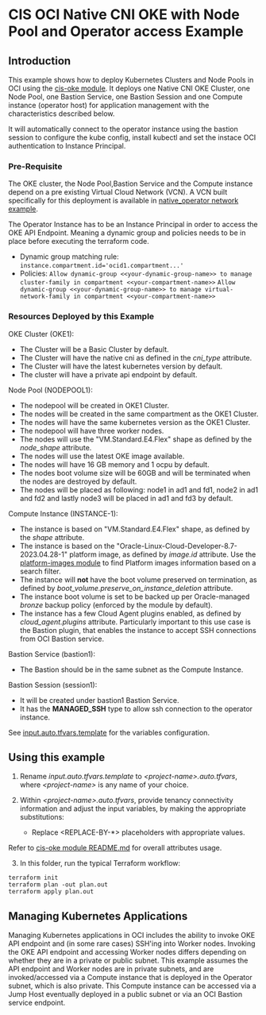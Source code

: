 # CIS OCI Native CNI OKE with Node Pool and Operator access Example 

## Introduction

This example shows how to deploy Kubernetes Clusters and Node Pools in OCI using the [cis-oke module](../../../). It deploys one Native CNI OKE Cluster, one Node Pool, one Bastion Service, one Bastion Session and one Compute instance (operator host) for application management with the characteristics described below.

It will automatically connect to the operator instance using the bastion session to configure the kube config, install kubectl and set the instace OCI authentication to Instance Principal.

### Pre-Requisite

The OKE cluster, the Node Pool,Bastion Service and the Compute instance depend on a pre existing Virtual Cloud Network (VCN). A VCN built specifically for this deployment is available in [native_operator network example](https://orahub.oci.oraclecorp.com/nace-shared-services/terraform-oci-cis-landing-zone-networking/-/tree/main/examples/oke-examples/native_operator).

The Operator Instance has to be an Instance Principal in order to access the OKE API Endpoint. Meaning a dynamic group and policies needs to be in place before executing the terraform code.
- Dynamic group matching rule: ```instance.compartment.id='ocid1.compartment...'```
- Policies: ```Allow dynamic-group <<your-dynamic-group-name>> to manage cluster-family in compartment <<your-compartment-name>>```
            ```Allow dynamic-group <<your-dynamic-group-name>> to manage virtual-network-family in compartment <<your-compartment-name>>```

### Resources Deployed by this Example

OKE Cluster (OKE1):
- The Cluster will be a Basic Cluster by default.
- The Cluster will have the native cni as defined in the *cni_type* attribute.
- The Cluster will have the latest kubernetes version by default.
- The cluster will have a private api endpoint by default.

Node Pool (NODEPOOL1):
- The nodepool will be created in OKE1 Cluster.
- The nodes will be created in the same compartment as the OKE1 Cluster.
- The nodes will have the same kubernetes version as the OKE1 Cluster.
- The nodepool will have three worker nodes.
- The nodes will use the "VM.Standard.E4.Flex" shape as defined by the *node_shape* attribute.
- The nodes will use the latest OKE image available.
- The nodes will have 16 GB memory and 1 ocpu by default.
- The nodes boot volume size will be 60GB and will be terminated when the nodes are destroyed by default.
- The nodes will be placed as following: node1 in ad1 and fd1, node2 in ad1 and fd2 and lastly node3 will be placed in ad1 and fd3 by default.

Compute Instance (INSTANCE-1):
- The instance is based on "VM.Standard.E4.Flex" shape, as defined by the *shape* attribute.
- The instance is based on the "Oracle-Linux-Cloud-Developer-8.7-2023.04.28-1" platform image, as defined by *image.id* attribute. Use the [platform-images module](../../../../platform-images/) to find Platform images information based on a search filter.
- The instance will **not** have the boot volume preserved on termination, as defined by *boot_volume.preserve_on_instance_deletion* attribute.
- The instance boot volume is set to be backed up per Oracle-managed *bronze* backup policy (enforced by the module by default).
- The instance has a few Cloud Agent plugins enabled, as defined by *cloud_agent.plugins* attribute. Particularly important to this use case is the Bastion plugin, that enables the instance to accept SSH connections from OCI Bastion service.

Bastion Service (bastion1):
- The Bastion should be in the same subnet as the Compute Instance.

Bastion Session (session1):
- It will be created under bastion1 Bastion Service.
- It has the **MANAGED_SSH** type to allow ssh connection to the operator instance.

See [input.auto.tfvars.template](./input.auto.tfvars.template) for the variables configuration.

## Using this example
1. Rename *input.auto.tfvars.template* to *\<project-name\>.auto.tfvars*, where *\<project-name\>* is any name of your choice.

2. Within *\<project-name\>.auto.tfvars*, provide tenancy connectivity information and adjust the input variables, by making the appropriate substitutions:
   - Replace \<REPLACE-BY-\*\> placeholders with appropriate values. 
   
Refer to [cis-oke module README.md](../../../README.md) for overall attributes usage.

3. In this folder, run the typical Terraform workflow:
```
terraform init
terraform plan -out plan.out
terraform apply plan.out
```

## Managing Kubernetes Applications

Managing Kubernetes applications in OCI includes the ability to invoke OKE API endpoint and (in some rare cases) SSH'ing into Worker nodes. 
Invoking the OKE API endpoint and accessing Worker nodes differs depending on whether they are in a private or public subnet. This example assumes the API endpoint and Worker nodes are in private subnets, and are invoked/accessed via a Compute instance that is deployed in the Operator subnet, which is also private. This Compute instance can be accessed via a Jump Host eventually deployed in a public subnet or via an OCI Bastion service endpoint.

